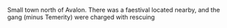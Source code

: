 Small town north of Avalon. There was a faestival located nearby, and the gang (minus Temerity) were charged with rescuing 